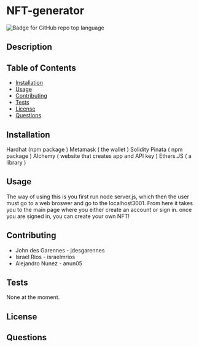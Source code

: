 # NFT-generator
  ![Badge for GitHub repo top language](https://img.shields.io/static/v1?label=License&message=MIT&color=brightgreen) 
  

  ## Description
  


  ## Table of Contents
  * [Installation](#installation)
  * [Usage](#Usage)
  * [Contributing](#Contributing)
  * [Tests](#Tests)
  * [License](#License)
  * [Questions](#Questions)

  ## Installation
  Hardhat (npm package )
  Metamask ( the wallet )
  Solidity 
  Pinata ( npm package ) 
  Alchemy ( website that creates app and API key ) 
  Ethers.JS ( a library ) 


  ## Usage
  The way of using this is you first run node server.js, which then the user must go to a web broswer and go to the localhost3001. From here it takes you to the main page where you either create an account or sign in. once you are signed in, you can create your own NFT! 


  ## Contributing
 * John des Garennes - jdesgarennes
 *  Israel Rios - israelmrios 
 *  Alejandro Nunez - anun05

  ## Tests
  None at the moment.

  ## License
 

  ## Questions
